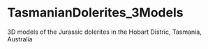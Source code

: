 # TasmanianDolerites_3Models

3D models of the Jurassic dolerites in the Hobart Distric, Tasmania, Australia
